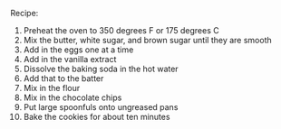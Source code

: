 Recipe:

1. Preheat the oven to 350 degrees F or 175 degrees C
2. Mix the butter, white sugar, and brown sugar until they are smooth
3. Add in the eggs one at a time
4. Add in the vanilla extract
5. Dissolve the baking soda in the hot water
6. Add that to the batter
7. Mix in the flour
8. Mix in the chocolate chips
9. Put large spoonfuls onto ungreased pans
10. Bake the cookies for about ten minutes